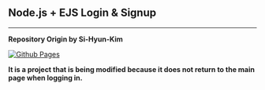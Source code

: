 ## Node.js + EJS Login & Signup ##  
---
**Repository Origin by Si-Hyun-Kim**  

[![Github Pages](https://img.shields.io/badge/github%20pages-121013?style=for-the-badge&logo=github&logoColor=white)](https://github.com/Si-Hyun-Kim)

**It is a project that is being modified because it does not return to the main page when logging in.**
